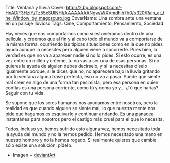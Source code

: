Title: Ventana y lluvia
Cover: http://2.bp.blogspot.com/-HxADjF3HziY/Tz55xSUlNHI/AAAAAAAANgw/WXVmdhih7b0/s320/Rain_at_the_Window_by_magoscuro.jpg
CoverName: Una sombra ante una ventana en un paisaje lluvioso
Tags: Cine, Comportamiento, Pensamiento, Sociedad

Hay veces que nos comportamos como si estuviéramos dentro de una película, y creemos que al fin y al cabo todo el mundo va a comportarse de la misma forma, ocurriendo las típicas situaciones como en la que no pides ayuda aunque la necesites pero alguien viene a socorrerte.
Pues bien, la verdad es que no va a aparecer nadie si no lo pides. Si esto ocurre, es una vez entre un millón y créeme, tu no vas a ser una de esas personas.
Si no quieres la ayuda de alguien debes decírselo, y si la necesitas díselo igualmente porque, si le dices que no, no aparecerá bajo la lluvia gritando por tu ventana alguna frase perfecta, eso no va a pasar.
Puede que siente mal creer en algo de una forma tan pesimista, pero esa persona en quien confías es una persona corriente, como tú y como yo y... ¿Tú que harías? Seguir con tu vida.

Se supone que los seres humanos nos ayudamos entre nosotros, pero la realidad es que cuando alguien se siente mal, lo que nuestra mente nos pide que hagamos es esquivarlo y continuar andando. Es una panacea instantánea para nosotros pero el castigo más cruel para el que lo necesita.

Todos, incluso yo, hemos sufrido esto alguna vez, hemos necesitado toda la ayuda del mundo y no la hemos pedido. Hemos necesitado una mano en nuestro hombro y no la hemos rogado. Si realmente quieres que cambie sólo existe una solución: pídelo.

 - Imagen ~ [deviantArt](http://browse.deviantart.com/?qh=&section=&q=window+rain#/d1t7o4t)
